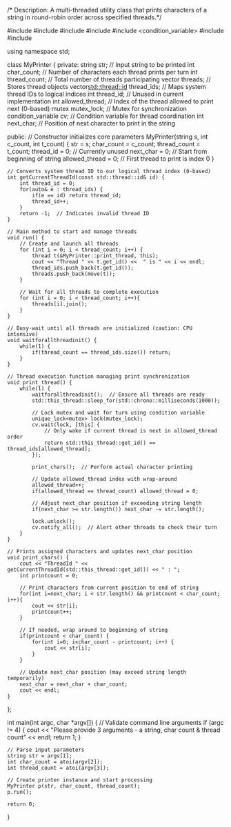 /* Description: A multi-threaded utility class that prints characters of a string in round-robin order across specified threads.*/

#include <iostream>
#include <string>
#include <mutex>
#include <vector>
#include <condition_variable>
#include <thread>
#include <chrono>

using namespace std;

class MyPrinter {
private:
    string str;                         // Input string to be printed
    int char_count;                     // Number of characters each thread prints per turn
    int thread_count;                   // Total number of threads participating
    vector<thread> threads;             // Stores thread objects
    vector<std::thread::id> thread_ids; // Maps system thread IDs to logical indices
    int thread_id;                      // Unused in current implementation
    int allowed_thread;                 // Index of the thread allowed to print next (0-based)
    mutex mutex_lock;                   // Mutex for synchronization
    condition_variable cv;              // Condition variable for thread coordination
    int next_char;                      // Position of next character to print in the string

public:
    // Constructor initializes core parameters
    MyPrinter(string s, int c_count, int t_count) {
        str = s;
        char_count = c_count;
        thread_count = t_count;
        thread_id = 0;          // Currently unused
        next_char = 0;          // Start from beginning of string
        allowed_thread = 0;     // First thread to print is index 0
    }

    // Converts system thread ID to our logical thread index (0-based)
    int getCurrentThreadId(const std::thread::id& id) {
        int thread_id = 0;
        for(auto& e : thread_ids) {
            if(e == id) return thread_id;
            thread_id++;
        }
        return -1;  // Indicates invalid thread ID
    }

    // Main method to start and manage threads
    void run() {
        // Create and launch all threads
        for (int i = 0; i < thread_count; i++) {
            thread t(&MyPrinter::print_thread, this);
            cout << "Thread " << t.get_id() <<  " is " << i << endl;
            thread_ids.push_back(t.get_id());
            threads.push_back(move(t));
        }

        // Wait for all threads to complete execution
        for (int i = 0; i < thread_count; i++){
            threads[i].join();
        }
    }

    // Busy-wait until all threads are initialized (caution: CPU intensive)
    void waitforallthreadinit() {
        while(1) {
            if(thread_count == thread_ids.size()) return;
        }
    }

    // Thread execution function managing print synchronization
    void print_thread() {
        while(1) {
            waitforallthreadinit();  // Ensure all threads are ready
            std::this_thread::sleep_for(std::chrono::milliseconds(1000));
            
            // Lock mutex and wait for turn using condition variable
            unique_lock<mutex> lock(mutex_lock);
            cv.wait(lock, [this] { 
                // Only wake if current thread is next in allowed_thread order
                return std::this_thread::get_id() == thread_ids[allowed_thread]; 
            });
            
            print_chars();  // Perform actual character printing
            
            // Update allowed_thread index with wrap-around
            allowed_thread++;
            if(allowed_thread == thread_count) allowed_thread = 0;
            
            // Adjust next_char position if exceeding string length
            if(next_char >= str.length()) next_char -= str.length();
            
            lock.unlock();
            cv.notify_all();  // Alert other threads to check their turn
        }
    }

    // Prints assigned characters and updates next_char position
    void print_chars() {
        cout << "ThreadId " << getCurrentThreadId(std::this_thread::get_id()) << " : ";
        int printcount = 0;
        
        // Print characters from current position to end of string
        for(int i=next_char; i < str.length() && printcount < char_count; i++){
            cout << str[i];
            printcount++;
        }
        
        // If needed, wrap around to beginning of string
        if(printcount < char_count) {
            for(int i=0; i<char_count - printcount; i++) {
                cout << str[i];
            }
        }
        
        // Update next_char position (may exceed string length temporarily)
        next_char = next_char + char_count;
        cout << endl;
    }
};

int main(int argc, char *argv[]) {
    // Validate command line arguments
    if (argc != 4) {
        cout << "Please provide 3 arguments - a string, char count & thread count" << endl;
        return 1;
    }

    // Parse input parameters
    string str = argv[1];
    int char_count = atoi(argv[2]);
    int thread_count = atoi(argv[3]);
    
    // Create printer instance and start processing
    MyPrinter p(str, char_count, thread_count);
    p.run();

    return 0;
}
